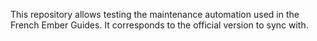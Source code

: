 This repository allows testing the maintenance automation used in the French Ember Guides. It corresponds to the official version to sync with.